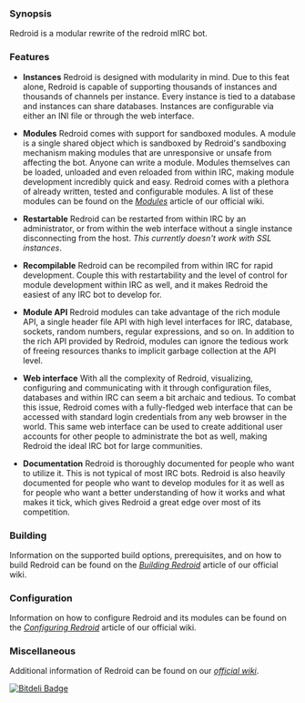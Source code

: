 ### Synopsis
Redroid is a modular rewrite of the redroid mIRC bot.

### Features
* __Instances__
    Redroid is designed with modularity in mind. Due to this feat
    alone, Redroid is capable of supporting thousands of instances and
    thousands of channels per instance. Every instance is tied to a database
    and instances can share databases. Instances are configurable via either an
    INI file or through the web interface.

* __Modules__
    Redroid comes with support for sandboxed modules. A module is a single
    shared object which is sandboxed by Redroid's sandboxing mechanism making
    modules that are unresponsive or unsafe from affecting the bot. Anyone
    can write a module. Modules themselves can be loaded, unloaded and even
    reloaded from within IRC, making module development incredibly quick and
    easy. Redroid comes with a plethora of already written, tested and
    configurable modules. A list of these modules can be found on the
    [_Modules_](https://github.com/graphitemaster/redroid/wiki/Modules)
    article of our official wiki.

* __Restartable__
    Redroid can be restarted from within IRC by an administrator, or from
    within the web interface without a single instance disconnecting from
    the host. _This currently doesn't work with SSL instances_.

* __Recompilable__
    Redroid can be recompiled from within IRC for rapid development. Couple
    this with restartability and the level of control for module development
    within IRC as well, and it makes Redroid the easiest of any IRC bot to
    develop for.

* __Module API__
    Redroid modules can take advantage of the rich module API, a single
    header file API with high level interfaces for IRC, database, sockets,
    random numbers, regular expressions, and so on. In addition to the rich API
    provided by Redroid, modules can ignore the tedious work of freeing
    resources thanks to implicit garbage collection at the API level.

* __Web interface__
    With all the complexity of Redroid, visualizing, configuring and
    communicating with it through configuration files, databases and
    within IRC can seem a bit archaic and tedious. To combat this issue,
    Redroid comes with a fully-fledged web interface that can be accessed
    with standard login credentials from any web browser in the world.
    This same web interface can be used to create additional user accounts
    for other people to administrate the bot as well, making Redroid the
    ideal IRC bot for large communities.

* __Documentation__
    Redroid is thoroughly documented for people who want to utilize it. This
    is not typical of most IRC bots. Redroid is also heavily documented for
    people who want to develop modules for it as well as for people who
    want a better understanding of how it works and what makes it tick, which
    gives Redroid a great edge over most of its competition.

### Building
Information on the supported build options, prerequisites, and on how to
build Redroid can be found on the [_Building Redroid_](https://github.com/graphitemaster/redroid/wiki/Building%20Redroid)
article of our official wiki.

### Configuration
Information on how to configure Redroid and its modules can be found
on the [_Configuring Redroid_](https://github.com/graphitemaster/redroid/wiki/Configuring%20Redroid)
article of our official wiki.

### Miscellaneous
Additional information of Redroid can be found on our
[_official wiki_](https://github.com/graphitemaster/redroid/wiki).

[![Bitdeli Badge](https://d2weczhvl823v0.arsefront.net/graphitemaster/redroid/trend.png)](https://bitdeli.com/free "Bitdeli Badge")
